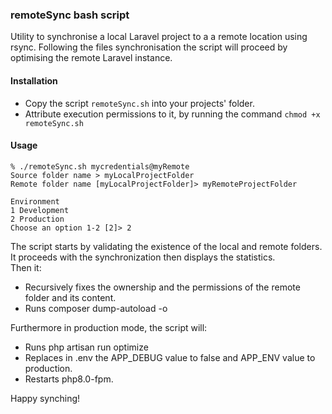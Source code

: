 ### remoteSync bash script
Utility to synchronise a local Laravel project to a a remote location using rsync.
Following the files synchronisation the script will proceed by optimising the remote Laravel instance.

#### Installation
- Copy the script `remoteSync.sh` into your projects' folder. 
- Attribute execution permissions to it, by running the command `chmod +x remoteSync.sh`

#### Usage
```
% ./remoteSync.sh mycredentials@myRemote
Source folder name > myLocalProjectFolder
Remote folder name [myLocalProjectFolder]> myRemoteProjectFolder

Environment 
1 Development
2 Production
Choose an option 1-2 [2]> 2
```

The script starts by validating the existence of the local and remote folders.  
It proceeds with the synchronization then displays the statistics.  
Then it:
- Recursively fixes the ownership and the permissions of the remote folder and its content.
- Runs composer dump-autoload -o

Furthermore in production mode, the script will:
- Runs php artisan run optimize
- Replaces in .env the APP_DEBUG value to false and APP_ENV value to production.
- Restarts php8.0-fpm.  
  
Happy synching!
